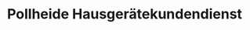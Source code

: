 ---
title: "Pollheide Hausgerätekundendienst"
url: /espelkamp/pollheide-hausgeraetekundendienst/
shop: Elektronik
---